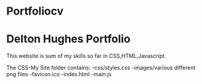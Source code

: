 # Portfoliocv
# Delton Hughes Portfolio

This website is sum of my skills so far in CSS,HTML,Javascript.

The CSS-My Site folder contains: 
-css/styles.css
-images/various different png files
-favicon.ico
-index.html
-main.js
